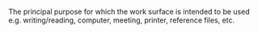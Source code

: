﻿The principal purpose for which the work surface is intended to be used e.g. writing/reading, computer, meeting, printer, reference files, etc.
